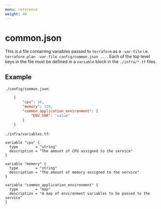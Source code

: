 ```yaml
---
menu: reference
weight: 40
---
```


# common.json

This is a file containing variables passed to `terraform` as a `-var-file` i.e. `terraform plan -var-file config/common.json ...`. Each of the top level keys in the file must be defined in a `variable` block in the `./infra/*.tf` files.

## Example

`./config/common.json`:
```json
    {
        "cpu": 16,
        "memory": 128,
        "common_application_environment": {
            "ENV_VAR": "value"
        }
    }
```

`./infra/variables.tf`:
```hcl
variable "cpu" {
  type        = "string"
  description = "The amount of CPU assigned to the service"
}

variable "memory" {
  type        = "string"
  description = "The amount of memory assigned to the service"
}

variable "common_application_environment" {
  type        = "map"
  description = "A map of environment variables to be passed to the service"
}
```
